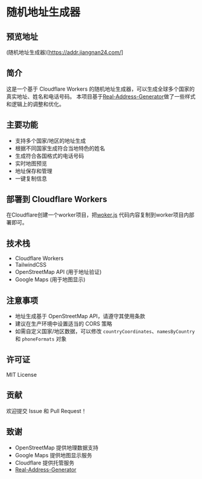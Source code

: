 # 随机地址生成器

## 预览地址
(随机地址生成器)[https://addr.jiangnan24.com/]

## 简介

这是一个基于 Cloudflare Workers 的随机地址生成器，可以生成全球多个国家的真实地址、姓名和电话号码。
本项目基于[Real-Address-Generator](https://github.com/Adonis142857/Real-Address-Generator)做了一些样式和逻辑上的调整和优化。

## 主要功能

- 支持多个国家/地区的地址生成
- 根据不同国家生成符合当地特色的姓名
- 生成符合各国格式的电话号码
- 实时地图预览
- 地址保存和管理
- 一键复制信息

## 部署到 Cloudflare Workers

在Cloudflare创建一个worker项目，把[woker.js](https://raw.githubusercontent.com/jiangnan1224/AddressGenerator/refs/heads/main/worker.js) 代码内容复制到worker项目内部署即可。

## 技术栈

- Cloudflare Workers
- TailwindCSS
- OpenStreetMap API (用于地址验证)
- Google Maps (用于地图显示)

## 注意事项

- 地址生成基于 OpenStreetMap API，请遵守其使用条款
- 建议在生产环境中设置适当的 CORS 策略
- 如需自定义国家/地区数据，可以修改 `countryCoordinates`、`namesByCountry` 和 `phoneFormats` 对象

## 许可证

MIT License

## 贡献

欢迎提交 Issue 和 Pull Request！

## 致谢

- OpenStreetMap 提供地理数据支持
- Google Maps 提供地图显示服务
- Cloudflare 提供托管服务
- [Real-Address-Generator](https://github.com/Adonis142857/Real-Address-Generator)
